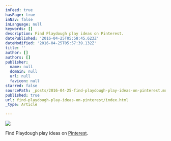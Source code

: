 ```yaml
---
inFeed: true
hasPage: true
inNav: false
inLanguage: null
keywords: []
description: Find Playdough play ideas on Pinterest.
datePublished: '2016-04-25T05:58:45.623Z'
dateModified: '2016-04-25T05:57:39.132Z'
title: ''
author: []
authors: []
publisher:
  name: null
  domain: null
  url: null
  favicon: null
starred: false
sourcePath: _posts/2016-04-25-find-playdough-play-ideas-on-pinterest.md
published: true
url: find-playdough-play-ideas-on-pinterest/index.html
_type: Article

---
```

![](https://the-grid-user-content.s3-us-west-2.amazonaws.com/08c13af8-7255-430f-9ee7-6c6c7c765adf.jpg)

Find Playdough play ideas on [Pinterest][0].

[0]: https://au.pinterest.com/ChalkDrop/playdough-and-clay/